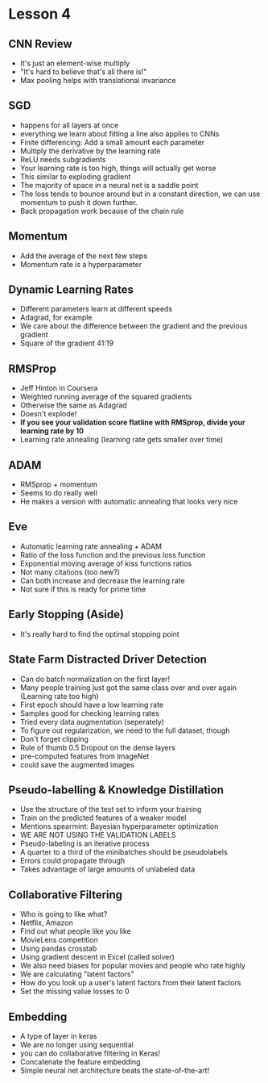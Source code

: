 # Lesson 4

## CNN Review

- It's just an element-wise multiply
- "It's hard to believe that's all there is!"
- Max pooling helps with translational invariance

## SGD
- happens for all layers at once
- everything we learn about fitting a line also applies to CNNs
- Finite differencing: Add a small amount each parameter
- Multiply the derivative by the learning rate
- ReLU needs subgradients
- Your learning rate is too high, things will actually get worse
- This similar to exploding gradient
- The majority of space in a neural net is a saddle point
- The loss tends to bounce around but in a constant direction, we can use momentum to push it down further.
- Back propagation work because of the chain rule

## Momentum
- Add the average of the next few steps
- Momentum rate is a hyperparameter

## Dynamic Learning Rates
- Different parameters learn at different speeds
- Adagrad, for example
- We care about the difference between the gradient and the previous gradient
- Square of the gradient
41:19

## RMSProp
- Jeff Hinton in Coursera
- Weighted running average of the squared gradients
- Otherwise the same as Adagrad
- Doesn't explode!
- **If you see your validation score flatline with RMSprop, divide your learning rate by 10**
- Learning rate annealing (learning rate gets smaller over time)

## ADAM
- RMSprop + momentum
- Seems to do really well
- He makes a version with automatic annealing that looks very nice

## Eve
- Automatic learning rate annealing + ADAM
- Ratio of the loss function and the previous loss function
- Exponential moving average of kiss functions ratios
- Not many citations (too new?)
- Can both increase and decrease the learning rate
- Not sure if this is ready for prime time

## Early Stopping (Aside)
- It's really hard to find the optimal stopping point

## State Farm Distracted Driver Detection
- Can do batch normalization on the first layer!
- Many people training just got the same class over and over again (Learning rate too high)
- First epoch should have a low learning rate
- Samples good for checking learning rates
- Tried every data augmentation (seperately)
- To figure out regularization, we need to the full dataset, though
- Don't forget clipping
- Rule of thumb 0.5 Dropout on the dense layers
- pre-computed features from ImageNet
- could save the augmented images

## Pseudo-labelling & Knowledge Distillation
- Use the structure of the test set to inform your training
- Train on the predicted features of a weaker model
- Mentions spearmint: Bayesian hyperparameter optimization
- WE ARE NOT USING THE VALIDATION LABELS
- Pseudo-labeling is an iterative process
- A quarter to a third of the minibatches should be pseudolabels
- Errors could propagate through
- Takes advantage of large amounts of unlabeled data

## Collaborative Filtering
- Who is going to like what?
- Netflix, Amazon
- Find out what people like you like
- MovieLens competition
- Using pandas crosstab
- Using gradient descent in Excel (called solver)
- We also need biases for popular movies and people who rate highly
- We are calculating "latent factors"
- How do you look up a user's latent factors from their latent factors
- Set the missing value losses to 0

## Embedding
- A type of layer in keras
- We are no longer using sequential
- you can do collaborative filtering in Keras!
- Concatenate the feature embedding
- Simple neural net architecture beats the state-of-the-art!
